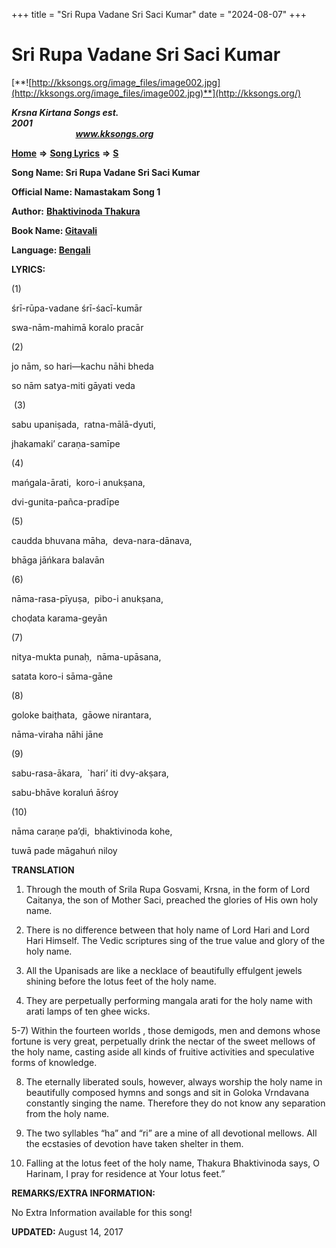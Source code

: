 +++
title = "Sri Rupa Vadane Sri Saci Kumar"
date = "2024-08-07"
+++

# Sri Rupa Vadane Sri Saci Kumar
[**![http://kksongs.org/image_files/image002.jpg](http://kksongs.org/image_files/image002.jpg)**](http://kksongs.org/)

**_Krsna Kirtana Songs est. 2001_**                                                                                                                                                 **_www.kksongs.org_**

**[Home](http://kksongs.org/)** **⇒** **[Song Lyrics](http://kksongs.org/lyrics.html)** **⇒** **[S](http://kksongs.org/songs/song_s.html)**

**Song Name: Sri Rupa Vadane Sri Saci Kumar**

**Official Name: Namastakam Song 1**

**Author:** [**Bhaktivinoda Thakura**](http://kksongs.org/authors/list/bhaktivinoda.html)

**Book Name: [Gitavali](http://kksongs.org/authors/literature/gitavali.html)**

**Language: [Bengali](http://kksongs.org/language/list/bengali.html)**

**LYRICS:**

(1)

śrī-rūpa-vadane śrī-śacī-kumār

swa-nām-mahimā koralo pracār

(2)

jo nām, so hari—kachu nāhi bheda

so nām satya-miti gāyati veda

 (3)

sabu upaniṣada,  ratna-mālā-dyuti,

jhakamaki’ caraṇa-samīpe

(4)

mańgala-ārati,  koro-i anukṣana,

dvi-gunita-pañca-pradīpe

(5)

caudda bhuvana māha,  deva-nara-dānava,

bhāga jāńkara balavān

(6)

nāma-rasa-pīyuṣa,  pibo-i anukṣana,

choḍata karama-geyān

(7)

nitya-mukta punaḥ,  nāma-upāsana,

satata koro-i sāma-gāne

(8)

goloke baiṭhata,  gāowe nirantara,

nāma-viraha nāhi jāne

(9)

sabu-rasa-ākara,  \`hari’ iti dvy-akṣara,

sabu-bhāve koraluń āśroy

(10)

nāma caraṇe pa’ḍi,  bhaktivinoda kohe,

tuwā pade māgahuń niloy

**TRANSLATION**

1) Through the mouth of Srila Rupa Gosvami, Krsna, in the form of Lord Caitanya, the son of Mother Saci, preached the glories of His own holy name.

2) There is no difference between that holy name of Lord Hari and Lord Hari Himself. The Vedic scriptures sing of the true value and glory of the holy name.

3) All the Upanisads are like a necklace of beautifully effulgent jewels shining before the lotus feet of the holy name.

4) They are perpetually performing mangala arati for the holy name with arati lamps of ten ghee wicks.

5-7) Within the fourteen worlds , those demigods, men and demons whose fortune is very great, perpetually drink the nectar of the sweet mellows of the holy name, casting aside all kinds of fruitive activities and speculative forms of knowledge.

8) The eternally liberated souls, however, always worship the holy name in beautifully composed hymns and songs and sit in Goloka Vrndavana constantly singing the name. Therefore they do not know any separation from the holy name.

9) The two syllables “ha” and “ri” are a mine of all devotional mellows. All the ecstasies of devotion have taken shelter in them.

10) Falling at the lotus feet of the holy name, Thakura Bhaktivinoda says, O Harinam, I pray for residence at Your lotus feet.”

**REMARKS/EXTRA INFORMATION:**

No Extra Information available for this song!

**UPDATED:** August 14, 2017